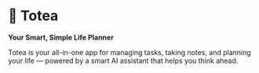 # 🧠 Totea

**Your Smart, Simple Life Planner**

Totea is your all-in-one app for managing tasks, taking notes, and planning your life — powered by a smart AI assistant that helps you think ahead.
